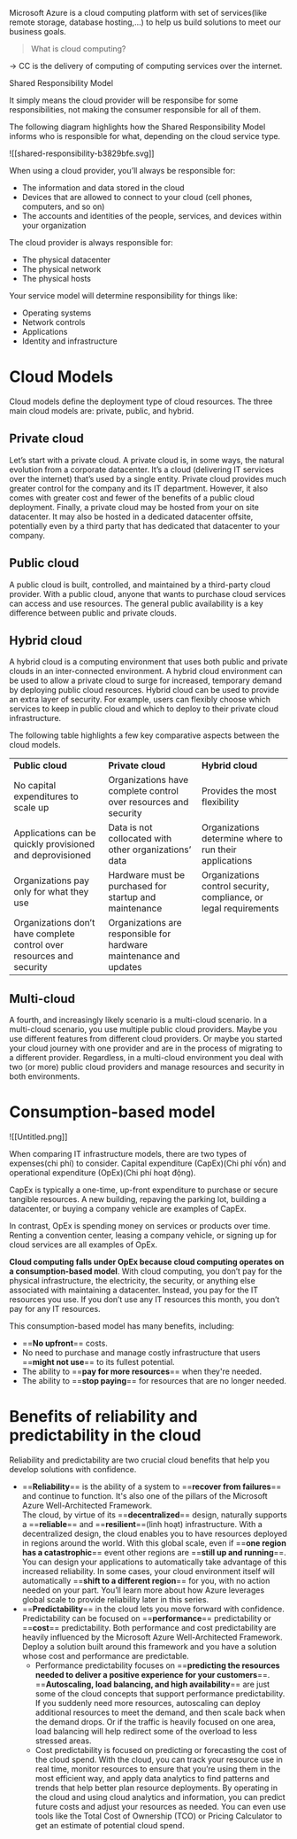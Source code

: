 Microsoft Azure is a cloud computing platform with set of services(like remote storage, database hosting,…) to help us build solutions to meet our business goals.

> What is cloud computing?

→ CC is the delivery of computing of computing services over the internet.

  

Shared Responsibility Model

It simply means the cloud provider will be responsibe for some responsibilities, not making the consumer responsible for all of them.

The following diagram highlights how the Shared Responsibility Model informs who is responsible for what, depending on the cloud service type.

  

![[shared-responsibility-b3829bfe.svg]]

When using a cloud provider, you’ll always be responsible for:

- The information and data stored in the cloud
- Devices that are allowed to connect to your cloud (cell phones, computers, and so on)
- The accounts and identities of the people, services, and devices within your organization

The cloud provider is always responsible for:

- The physical datacenter
- The physical network
- The physical hosts

Your service model will determine responsibility for things like:

- Operating systems
- Network controls
- Applications
- Identity and infrastructure

  

# Cloud Models

Cloud models define the deployment type of cloud resources. The three main cloud models are: private, public, and hybrid.

## **Private cloud**

Let’s start with a private cloud. A private cloud is, in some ways, the natural evolution from a corporate datacenter. It’s a cloud (delivering IT services over the internet) that’s used by a single entity. Private cloud provides much greater control for the company and its IT department. However, it also comes with greater cost and fewer of the benefits of a public cloud deployment. Finally, a private cloud may be hosted from your on site datacenter. It may also be hosted in a dedicated datacenter offsite, potentially even by a third party that has dedicated that datacenter to your company.

## **Public cloud**

A public cloud is built, controlled, and maintained by a third-party cloud provider. With a public cloud, anyone that wants to purchase cloud services can access and use resources. The general public availability is a key difference between public and private clouds.

## **Hybrid cloud**

A hybrid cloud is a computing environment that uses both public and private clouds in an inter-connected environment. A hybrid cloud environment can be used to allow a private cloud to surge for increased, temporary demand by deploying public cloud resources. Hybrid cloud can be used to provide an extra layer of security. For example, users can flexibly choose which services to keep in public cloud and which to deploy to their private cloud infrastructure.

The following table highlights a few key comparative aspects between the cloud models.

|   |   |   |
|---|---|---|
|**Public cloud**|**Private cloud**|**Hybrid cloud**|
|No capital expenditures to scale up|Organizations have complete control over resources and security|Provides the most flexibility|
|Applications can be quickly provisioned and deprovisioned|Data is not collocated with other organizations’ data|Organizations determine where to run their applications|
|Organizations pay only for what they use|Hardware must be purchased for startup and maintenance|Organizations control security, compliance, or legal requirements|
|Organizations don’t have complete control over resources and security|Organizations are responsible for hardware maintenance and updates||

## **Multi-cloud**

A fourth, and increasingly likely scenario is a multi-cloud scenario. In a multi-cloud scenario, you use multiple public cloud providers. Maybe you use different features from different cloud providers. Or maybe you started your cloud journey with one provider and are in the process of migrating to a different provider. Regardless, in a multi-cloud environment you deal with two (or more) public cloud providers and manage resources and security in both environments.

  

  

# **Consumption-based model**

![[Untitled.png]]

When comparing IT infrastructure models, there are two types of expenses(chi phí) to consider. Capital expenditure (CapEx)(Chi phí vốn) and operational expenditure (OpEx)(Chi phí hoạt động).

CapEx is typically a one-time, up-front expenditure to purchase or secure tangible resources. A new building, repaving the parking lot, building a datacenter, or buying a company vehicle are examples of CapEx.

In contrast, OpEx is spending money on services or products over time. Renting a convention center, leasing a company vehicle, or signing up for cloud services are all examples of OpEx.

**Cloud computing falls under OpEx because cloud computing operates on a consumption-based model**. With cloud computing, you don’t pay for the physical infrastructure, the electricity, the security, or anything else associated with maintaining a datacenter. Instead, you pay for the IT resources you use. If you don’t use any IT resources this month, you don’t pay for any IT resources.

This consumption-based model has many benefits, including:

- ==**No upfront**== costs.
- No need to purchase and manage costly infrastructure that users ==**might not use**== to its fullest potential.
- The ability to ==**pay for more resources**== when they're needed.
- The ability to ==**stop paying**== for resources that are no longer needed.

  

# **Benefits of reliability and predictability in the cloud**

Reliability and predictability are two crucial cloud benefits that help you develop solutions with confidence.

- ==**Reliability**== is the ability of a system to ==**recover from failures**== and continue to function. It's also one of the pillars of the Microsoft Azure Well-Architected Framework.  
    The cloud, by virtue of its ==**decentralized**== design, naturally supports a ==**reliable**== and ==**resilient**==(linh hoạt) infrastructure. With a decentralized design, the cloud enables you to have resources deployed in regions around the world. With this global scale, even if ==**one region has a catastrophic**== event other regions are ==**still up and running**==. You can design your applications to automatically take advantage of this increased reliability. In some cases, your cloud environment itself will automatically ==**shift to a different region**== for you, with no action needed on your part. You’ll learn more about how Azure leverages global scale to provide reliability later in this series.
- ==**Predictability**== in the cloud lets you move forward with confidence. Predictability can be focused on ==**performance**== predictability or ==**cost**== predictability. Both performance and cost predictability are heavily influenced by the Microsoft Azure Well-Architected Framework. Deploy a solution built around this framework and you have a solution whose cost and performance are predictable.
    - Performance predictability focuses on ==**predicting the resources needed to deliver a positive experience for your customers**==. ==**Autoscaling, load balancing, and high availability**== are just some of the cloud concepts that support performance predictability. If you suddenly need more resources, autoscaling can deploy additional resources to meet the demand, and then scale back when the demand drops. Or if the traffic is heavily focused on one area, load balancing will help redirect some of the overload to less stressed areas.
    - Cost predictability is focused on predicting or forecasting the cost of the cloud spend. With the cloud, you can track your resource use in real time, monitor resources to ensure that you’re using them in the most efficient way, and apply data analytics to find patterns and trends that help better plan resource deployments. By operating in the cloud and using cloud analytics and information, you can predict future costs and adjust your resources as needed. You can even use tools like the Total Cost of Ownership (TCO) or Pricing Calculator to get an estimate of potential cloud spend.